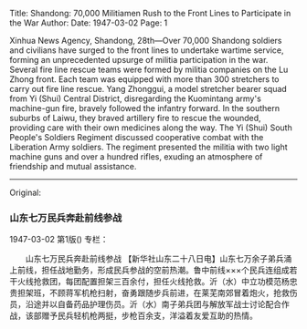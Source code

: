 Title: Shandong: 70,000 Militiamen Rush to the Front Lines to Participate in the War
Author:
Date: 1947-03-02
Page: 1

Xinhua News Agency, Shandong, 28th—Over 70,000 Shandong soldiers and civilians have surged to the front lines to undertake wartime service, forming an unprecedented upsurge of militia participation in the war. Several fire line rescue teams were formed by militia companies on the Lu Zhong front. Each team was equipped with more than 300 stretchers to carry out fire line rescue. Yang Zhonggui, a model stretcher bearer squad from Yi (Shui) Central District, disregarding the Kuomintang army's machine-gun fire, bravely followed the infantry forward. In the southern suburbs of Laiwu, they braved artillery fire to rescue the wounded, providing care with their own medicines along the way. The Yi (Shui) South People's Soldiers Regiment discussed cooperative combat with the Liberation Army soldiers. The regiment presented the militia with two light machine guns and over a hundred rifles, exuding an atmosphere of friendship and mutual assistance.



<hr /> 

Original: 


### 山东七万民兵奔赴前线参战

1947-03-02
第1版()
专栏：

　　山东七万民兵奔赴前线参战
    【新华社山东二十八日电】山东七万余子弟兵涌上前线，担任战地勤务，形成民兵参战的空前热潮。鲁中前线×××个民兵连组成若干火线抢救团，每团配置担架三百余付，担任火线抢救。沂（水）中立功模范杨忠贵担架班，不顾蒋军机枪扫射，奋勇跟随步兵前进，在莱芜南郊冒着炮火，抢救伤员，沿途并以自备药品护理伤员。沂（水）南子弟兵团与解放军战士讨论配合作战，该部赠予民兵轻机枪两挺，步枪百余支，洋溢着友爱互助的热情。
